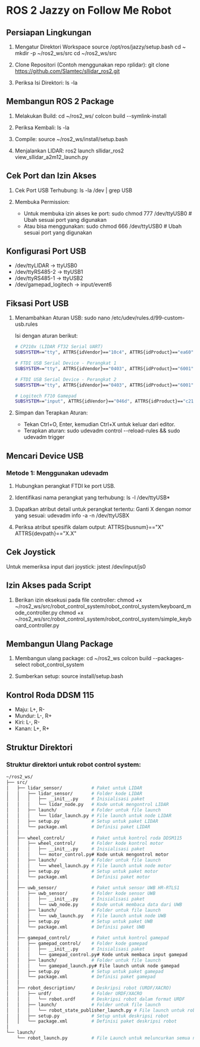 # ROS 2 Jazzy on Follow Me Robot

## Persiapan Lingkungan

1. Mengatur Direktori Workspace
   source /opt/ros/jazzy/setup.bash
   cd ~
   mkdir -p ~/ros2_ws/src
   cd ~/ros2_ws/src

2. Clone Repositori (Contoh menggunakan repo rplidar):
   git clone https://github.com/Slamtec/sllidar_ros2.git

3. Periksa Isi Direktori:
   ls -la

## Membangun ROS 2 Package

1. Melakukan Build:
   cd ~/ros2_ws/
   colcon build --symlink-install

2. Periksa Kembali:
   ls -la

3. Compile:
   source ~/ros2_ws/install/setup.bash

4. Menjalankan LIDAR:
   ros2 launch sllidar_ros2 view_sllidar_a2m12_launch.py

## Cek Port dan Izin Akses

1. Cek Port USB Terhubung:
   ls -la /dev | grep USB

2. Membuka Permission:
   - Untuk membuka izin akses ke port:
     sudo chmod 777 /dev/ttyUSB0  # Ubah sesuai port yang digunakan
   - Atau bisa menggunakan:
     sudo chmod 666 /dev/ttyUSB0  # Ubah sesuai port yang digunakan

## Konfigurasi Port USB

- /dev/ttyLIDAR -> ttyUSB0
- /dev/ttyRS485-2 -> ttyUSB1
- /dev/ttyRS485-1 -> ttyUSB2
- /dev/gamepad_logitech -> input/event6

## Fiksasi Port USB

1. Menambahkan Aturan USB:
   sudo nano /etc/udev/rules.d/99-custom-usb.rules

   Isi dengan aturan berikut:
   ```bash
   # CP210x (LIDAR FT32 Serial UART)
   SUBSYSTEM=="tty", ATTRS{idVendor}=="10c4", ATTRS{idProduct}=="ea60", ATTRS{busnum}=="2", ATTRS{devpath}=="1", SYMLINK+="ttyLIDAR"

   # FTDI USB Serial Device - Perangkat 1
   SUBSYSTEM=="tty", ATTRS{idVendor}=="0403", ATTRS{idProduct}=="6001", ATTRS{busnum}=="2", ATTRS{devpath}=="2.1", SYMLINK+="ttyRS485-1"

   # FTDI USB Serial Device - Perangkat 2
   SUBSYSTEM=="tty", ATTRS{idVendor}=="0403", ATTRS{idProduct}=="6001", ATTRS{busnum}=="2", ATTRS{devpath}=="2.2", SYMLINK+="ttyRS485-2"

   # Logitech F710 Gamepad
   SUBSYSTEM=="input", ATTRS{idVendor}=="046d", ATTRS{idProduct}=="c21f", SYMLINK+="gamepad_logitech"
   ```

2. Simpan dan Terapkan Aturan:
   - Tekan Ctrl+O, Enter, kemudian Ctrl+X untuk keluar dari editor.
   - Terapkan aturan:
     sudo udevadm control --reload-rules && sudo udevadm trigger

## Mencari Device USB

### Metode 1: Menggunakan udevadm

1. Hubungkan perangkat FTDI ke port USB.
2. Identifikasi nama perangkat yang terhubung:
   ls -l /dev/ttyUSB*

3. Dapatkan atribut detail untuk perangkat tertentu:
   Ganti X dengan nomor yang sesuai:
   udevadm info -a -n /dev/ttyUSBX

4. Periksa atribut spesifik dalam output:
   ATTRS{busnum}=="X"
   ATTRS{devpath}=="X.X"

## Cek Joystick

Untuk memeriksa input dari joystick:
jstest /dev/input/js0

## Izin Akses pada Script

1. Berikan izin eksekusi pada file controller:
   chmod +x ~/ros2_ws/src/robot_control_system/robot_control_system/keyboard_mode_controller.py
   chmod +x ~/ros2_ws/src/robot_control_system/robot_control_system/simple_keyboard_controller.py

## Membangun Ulang Package

1. Membangun ulang package:
   cd ~/ros2_ws
   colcon build --packages-select robot_control_system

2. Sumberkan setup:
   source install/setup.bash

## Kontrol Roda DDSM 115

- Maju: L+, R-
- Mundur: L-, R+
- Kiri: L-, R-
- Kanan: L+, R+

## Struktur Direktori

### Struktur direktori untuk robot control system:
```bash
~/ros2_ws/
├── src/
│   ├── lidar_sensor/           # Paket untuk LIDAR
│   │   ├── lidar_sensor/       # Folder kode LIDAR
│   │   │   ├── __init__.py     # Inisialisasi paket
│   │   │   └── lidar_node.py   # Kode untuk mengontrol LIDAR
│   │   ├── launch/             # Folder untuk file launch
│   │   │   └── lidar_launch.py # File launch untuk node LIDAR
│   │   ├── setup.py            # Setup untuk paket LIDAR
│   │   └── package.xml         # Definisi paket LIDAR
│   │
│   ├── wheel_control/          # Paket untuk kontrol roda DDSM115
│   │   ├── wheel_control/      # Folder kode kontrol motor
│   │   │   ├── __init__.py     # Inisialisasi paket
│   │   │   └── motor_control.py# Kode untuk mengontrol motor
│   │   ├── launch/             # Folder untuk file launch
│   │   │   └── wheel_launch.py # File launch untuk node motor
│   │   ├── setup.py            # Setup untuk paket motor
│   │   └── package.xml         # Definisi paket motor
│   │
│   ├── uwb_sensor/             # Paket untuk sensor UWB HR-RTLS1
│   │   ├── uwb_sensor/         # Folder kode sensor UWB
│   │   │   ├── __init__.py     # Inisialisasi paket
│   │   │   └── uwb_node.py     # Kode untuk membaca data dari UWB
│   │   ├── launch/             # Folder untuk file launch
│   │   │   └── uwb_launch.py   # File launch untuk node UWB
│   │   ├── setup.py            # Setup untuk paket UWB
│   │   └── package.xml         # Definisi paket UWB
│   │
│   ├── gamepad_control/        # Paket untuk kontrol gamepad
│   │   ├── gamepad_control/    # Folder kode gamepad
│   │   │   ├── __init__.py     # Inisialisasi paket
│   │   │   └── gamepad_control.py# Kode untuk membaca input gamepad
│   │   ├── launch/             # Folder untuk file launch
│   │   │   └── gamepad_launch.py# File launch untuk node gamepad
│   │   ├── setup.py            # Setup untuk paket gamepad
│   │   └── package.xml         # Definisi paket gamepad
│   │
│   ├── robot_description/      # Deskripsi robot (URDF/XACRO)
│   │   ├── urdf/               # Folder URDF/XACRO
│   │   │   └── robot.urdf      # Deskripsi robot dalam format URDF
│   │   ├── launch/             # Folder untuk file launch
│   │   │   └── robot_state_publisher_launch.py # File launch untuk robot_state_publisher
│   │   ├── setup.py            # Setup untuk deskripsi robot
│   │   └── package.xml         # Definisi paket deskripsi robot
│
└── launch/
    └── robot_launch.py         # File Launch untuk meluncurkan semua node
```
